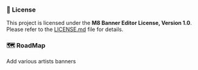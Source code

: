 ### 📃 License

This project is licensed under the **M8 Banner Editor License, Version 1.0**.\
Please refer to the [LICENSE.md](./LICENSE.md) file for details.

### 🗺️ RoadMap

Add various artists banners
